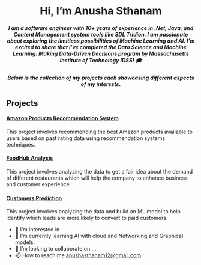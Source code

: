 <h1 align="center"> Hi, I’m Anusha Sthanam</h1>
<h5 align="center">I am a software engineer with 10+ years of experience in .Net, Java, and Content Management system tools like SDL Tridion. 
I am passionate about exploring the limitless possibilities of Machine Learning and AI. I'm excited to share that I’ve completed the Data Science and Machine Learning: Making Data-Driven Decisions program by Massachusetts Institute of Technology IDSS! 🎓 </h3>

<h5 align="center">Below is the collection of my projects each showcasing different aspects of my interests. </h5>

## Projects

#### [Amazon Products Recommendation System](https://github.com/anusha-sthanam/Recommendation_Systems)
This project involves recommending the best Amazon products available to users based on past rating data using recommendation systems techniques.

#### [FoodHub Analysis](https://github.com/anusha-sthanam/FoodHub_Analysis)
This project involves analyzing the data to get a fair idea about the demand of different restaurants which will help the company to enhance business and customer experience.

#### [Customers Prediction](https://github.com/anusha-sthanam/CustomersPrediction)
This project involves analyzing the data and build an ML model to help identify which leads are more likely to convert to paid customers. 

- 👀 I’m interested in 
- 🌱 I’m currently learning AI with cloud and Networking and Graphical models. 
- 💞️ I’m looking to collaborate on ...
- 📫 How to reach me anushasthanam12@gmail.com

